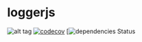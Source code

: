 # loggerjs
![alt tag](https://travis-ci.com/PolSendra/loggerjs.svg?token=kpSwtyhxv4fesTouxVtu&branch=master)
[![codecov](https://codecov.io/gh/PolSendra/loggerjs/branch/master/graph/badge.svg?token=RAH2s20NfC)](https://codecov.io/gh/PolSendra/loggerjs)
[![dependencies Status](https://david-dm.org/PolSendra/loggerjs.svg)
